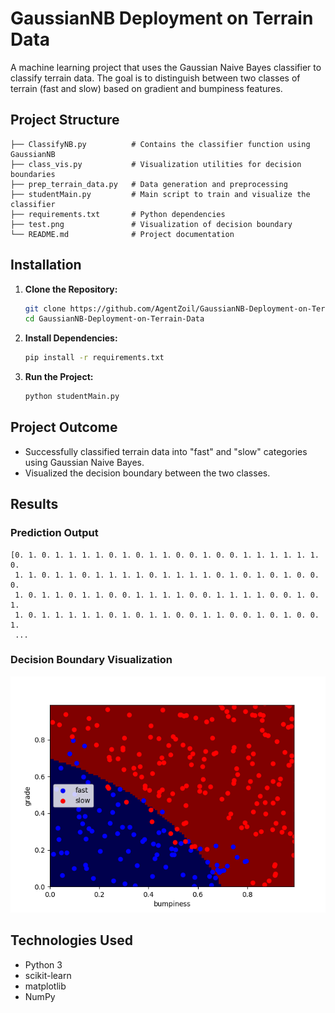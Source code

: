 # GaussianNB Deployment on Terrain Data

A machine learning project that uses the Gaussian Naive Bayes classifier to classify terrain data. The goal is to distinguish between two classes of terrain (fast and slow) based on gradient and bumpiness features.

## Project Structure

```
├── ClassifyNB.py          # Contains the classifier function using GaussianNB
├── class_vis.py           # Visualization utilities for decision boundaries
├── prep_terrain_data.py   # Data generation and preprocessing
├── studentMain.py         # Main script to train and visualize the classifier
├── requirements.txt       # Python dependencies
├── test.png               # Visualization of decision boundary
└── README.md              # Project documentation
```

## Installation

1. **Clone the Repository:**

   ```bash
   git clone https://github.com/AgentZoil/GaussianNB-Deployment-on-Terrain-Data.git
   cd GaussianNB-Deployment-on-Terrain-Data
   ```

2. **Install Dependencies:**

   ```bash
   pip install -r requirements.txt
   ```

3. **Run the Project:**

   ```bash
   python studentMain.py
   ```

## Project Outcome

- Successfully classified terrain data into "fast" and "slow" categories using Gaussian Naive Bayes.
- Visualized the decision boundary between the two classes.

## Results

### Prediction Output

```
[0. 1. 0. 1. 1. 1. 1. 0. 1. 0. 1. 1. 0. 0. 1. 0. 0. 1. 1. 1. 1. 1. 1. 0.
 1. 1. 0. 1. 1. 0. 1. 1. 1. 1. 0. 1. 1. 1. 1. 0. 1. 0. 1. 0. 1. 0. 0. 0.
 1. 0. 1. 1. 0. 1. 1. 0. 0. 1. 1. 1. 1. 0. 0. 1. 1. 1. 1. 0. 0. 1. 0. 1.
 1. 0. 1. 1. 1. 1. 1. 0. 1. 0. 1. 1. 0. 0. 1. 1. 0. 0. 1. 0. 1. 0. 0. 1.
 ...
```

### Decision Boundary Visualization

![Decision Boundary](test.png)

## Technologies Used

- Python 3
- scikit-learn
- matplotlib
- NumPy

##

